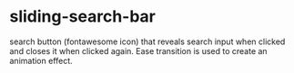 # sliding-search-bar
search button (fontawesome icon) that reveals search input when clicked and closes it when clicked again. Ease transition is used to create an animation effect.
